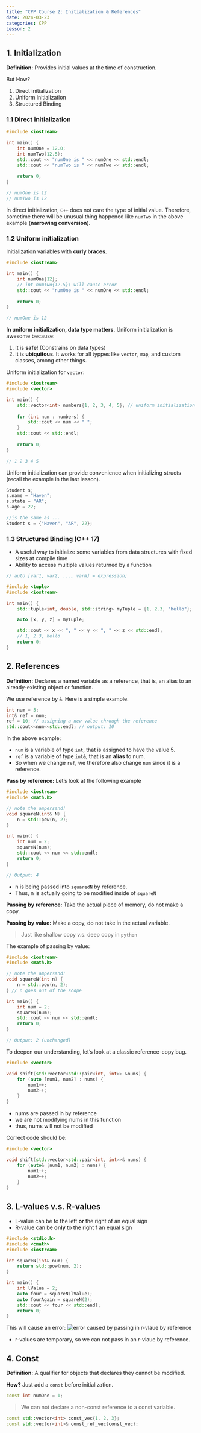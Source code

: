 ```yaml
---
title: "CPP Course 2: Initialization & References"
date: 2024-03-23
categories: CPP
Lesson: 2
---
```


## 1. Initialization

**Definition:** Provides initial values at the time of construction.

But How?

1. Direct initialization
2. Uniform initialization
3. Structured Binding

### 1.1 Direct initialization

```cpp
#include <iostream>

int main() {
    int numOne = 12.0;
    int numTwo(12.5);
    std::cout << "numOne is " << numOne << std::endl;
    std::cout << "numTwo is " << numTwo << std::endl;
    
    return 0;
}

// numOne is 12
// numTwo is 12
```

In direct initialization, `C++` does not care the type of initial value. Therefore, sometime there will be unusual thing happened like `numTwo` in the above example (**narrowing conversion**).

### 1.2 Uniform initialization

Initialization variables with **curly braces**.

```cpp
#include <iostream>

int main() {
    int numOne{12};
    // int numTwo{12.5}; will cause error
    std::cout << "numOne is " << numOne << std::endl;
    
    return 0;
}

// numOne is 12
```

**In uniform initialization, data type matters.** Uniform initialization is awesome because:

1. It is **safe**! (Constrains on data types)
2. It is **ubiquitous**. It works for all typpes like `vector`, `map`, and custom classes, among other things.

Uniform initialization for `vector`:

```cpp
#include <iostream>
#include <vector>

int main() {
    std::vector<int> numbers{1, 2, 3, 4, 5}; // uniform initialization of a vector
    
    for (int num : numbers) {
        std::cout << num << " ";
    }
    std::cout << std::endl;
    
    return 0;
}

// 1 2 3 4 5 
```

Uniform initialization can provide convenience when initializing structs (recall the example in the last lesson).

```cpp 
Student s; 
s.name = "Haven";  
s.state = "AR"; 
s.age = 22;  

//is the same as ... 
Student s = {"Haven", "AR", 22};
```

### 1.3 Structured Binding (C++ 17)

- A useful way to initialize some variables from data structures with fixed sizes at compile time 
- Ability to access multiple values returned by a function

```cpp
// auto [var1, var2, ..., varN] = expression;

#include <tuple>
#include <iostream>

int main() {
    std::tuple<int, double, std::string> myTuple = {1, 2.3, "hello"};

    auto [x, y, z] = myTuple;

    std::cout << x << ", " << y << ", " << z << std::endl;
    // 1, 2.3, hello
    return 0;
}
```

## 2. References

**Definition:** Declares a named variable as a reference, that is, an alias to an already-existing object or function.

We use reference by `&`. Here is a simple example.

```cpp
int num = 5;
int& ref = num;
ref = 10; // assigning a new value through the reference
std::cout<<num<<std::endl; // output: 10
```

In the above example:

- `num` is a variable of type `int`, that is assigned to have the value 5.
- `ref` is a variable of type `int&`, that is an **alias** to num.
- So when we change `ref`, we therefore also change `num` since it is a reference.

**Pass by reference:** Let’s look at the following example

```cpp
#include <iostream>
#include <math.h>

// note the ampersand!
void squareN(int& N) {
    n = std::pow(n, 2);
}

int main() {
    int num = 2;
    squareN(num);
    std::cout << num << std::endl;
    return 0;
}

// Output: 4
```

- n is being passed into `squaredN` by reference.
- Thus, n is actually going to be modified inside of `squareN`

**Passing by reference:** Take the actual piece of memory, do not make a copy.

**Passing by value:** Make a copy, do not take in the actual variable.

> Just like shallow copy v.s. deep copy in `python`

The example of passing by value:

```cpp
#include <iostream>
#include <math.h>

// note the ampersand!
void squareN(int n) {
    n = std::pow(n, 2);
} // n goes out of the scope

int main() {
    int num = 2;
    squareN(num);
    std::cout << num << std::endl;
    return 0;
}

// Output: 2 (unchanged)
```

To deepen our understanding, let’s look at a classic reference-copy bug.

```cpp
#include <vector>

void shift(std::vector<std::pair<int, int>> &nums) {
    for (auto [num1, num2] : nums) {
        num1++;
        num2++;
    }
}
```

- nums are passed in by reference
- we are not modifying nums in this function
- thus, nums will not be modified

Correct code should be:

```cpp
#include <vector>

void shift(std::vector<std::pair<int, int>>& nums) {
    for (auto& [num1, num2] : nums) {
        num1++;
        num2++;
    }
}
```

## 3. L-values v.s. R-values

- L-value can be to the left **or** the right of an equal sign
- R-value can be **only** to the right f an equal sign

```cpp
#include <stdio.h>
#include <cmath>
#include <iostream>

int squareN(int& num) {
    return std::pow(num, 2);
}

int main() {
    int lValue = 2;
    auto four = squareN(lValue);
    auto fourAgain = squareN(2);
    std::cout << four << std::endl;
    return 0;
}
```

This will cause an error:
![error caused by passing in r-vlaue by reference](https://github.com/Lucas66Zhang/PersonalBlog/blob/main/assets/images/cpp/rvlaue.png?raw=true)

- r-values are temporary, so we can not pass in an r-vlaue by reference.

## 4. Const

**Definition:** A qualifier for objects that declares they cannot be modified. 

**How?** Just add a `const` before initialization.

```cpp
const int numOne = 1;
```

> We can not declare a non-const reference to a const variable.

```cpp
const std::vector<int> const_vec{1, 2, 3};
const std::vector<int>& const_ref_vec{const_vec};
```

